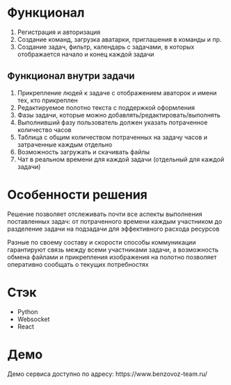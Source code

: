 <h1>Функционал</h1>
<ul>
    <li type="1">Регистрация и авторизация</li>
    <li type="1">Создание команд, загрузка аватарки, приглашения в команды и пр.</li>
    <li type="1">Создание задач, фильтр, календарь с задачами, в которых отображается начало и конец каждой задачи</li>
</ul>
<h2>Функционал внутри задачи</h2>
<ul>
    <li type="1">Прикрепление людей к задаче с отображением аваторок и имени тех, кто прикреплен</li>
    <li type="1">Редактируемое полотно текста с поддержкой оформления</li>
    <li type="1">Фазы задачи, которые можно добавлять/редактировать/выполнять</li>
    <li type="1">Выполнивший фазу пользователь должен указать потраченное количество часов</li>
    <li type="1">Таблица с общим количеством потраченных на задачу часов и затраченные каждым отдельно</li>
    <li type="1">Возможность загружать и скачивать файлы</li>
    <li type="1">Чат в реальном времени для каждой задачи (отдельный для каждой задачи)</li>
</ul>

<h1>Особенности решения</h1>
<p>Решение позволяет отслеживать почти все аспекты выполнения поставленных задач: от потраченного времени каждым участником до разделение задачи на подзадачи для эффективного расхода ресурсов</p>
<p>Разные по своему составу и скорости способы коммуникации гарантируют связь между всеми участниками задачи, а возможность обмена файлами и прикрепления изображения на полотно позволяет оперативно сообщать о текущих потребностях</p>

<h1>Стэк</h1>
<ul>
  <li>Python</li>
  <li>Websocket</li>
  <li>React</li>
</ul>

<h1>Демо</h1>
Демо сервиса доступно по адресу: https://www.benzovoz-team.ru/
